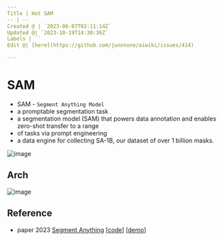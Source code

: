```yaml
---
Title | Hot SAM
-- | --
Created @ | `2023-06-07T02:11:14Z`
Updated @| `2023-10-19T14:30:36Z`
Labels | ``
Edit @| [here](https://github.com/junxnone/aiwiki/issues/414)

---
```

# SAM 
- SAM - `Segment Anything Model`
- a promptable segmentation task
- a segmentation model (SAM) that powers data annotation and enables zero-shot transfer to a range
- of tasks via prompt engineering
- a data engine for collecting SA-1B, our dataset of over 1 billion masks.

![image](https://github.com/junxnone/aiwiki/assets/2216970/08d2823c-c836-40e3-b5a5-f0fd38331a2a)


## Arch

![image](https://github.com/junxnone/aiwiki/assets/2216970/6d679a80-cd08-4e58-8123-635a3c375a24)


## Reference

- paper 2023 [Segment Anything](https://arxiv.org/abs/2304.02643) [[code](https://github.com/facebookresearch/segment-anything)] [[demo](https://segment-anything.com/demo)]
